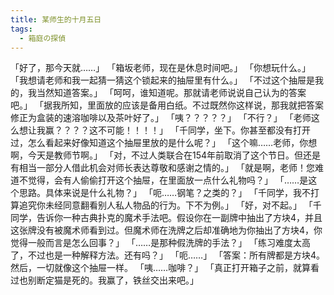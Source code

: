 ```yaml
---
title: 某师生的十月五日
tags:
  - 箱庭の探偵
---
```


「好了，那今天就……」
「箱坂老师，现在是休息时间吧。」
「你想玩什么。」
「我想请老师和我一起猜一猜这个锁起来的抽屉里有什么。」
「不过这个抽屉是我的，我当然知道答案。」
「呵呵，谁知道呢。那就请老师说说自己认为的答案吧。」
「据我所知，里面放的应该是备用白纸。不过既然你这样说，那我就把答案修正为盒装的速溶咖啡以及茶叶好了。」
「咦？？？？？」
「不行？」
「老师这么想让我赢？？？？这不可能！！！！」
「千同学，坐下。你甚至都没有打开过，怎么看起来好像知道这个抽屉里放的是什么呢？」
「这个嘛……老师，你想啊，今天是教师节啊。」
「对，不过人类联合在154年前取消了这个节日。但还是有相当一部分人借此机会对师长表达尊敬和感谢之情的。」
「就是啊，老师！您难道不觉得，会有人偷偷打开这个抽屉，在里面放一点什么礼物吗？」
「……是这个思路。具体来说是什么礼物？」
「呃……钢笔？之类的？」
「千同学，我不打算追究你未经同意翻看别人私人物品的行为。下不为例。」
「好，对不起。」
「千同学，告诉你一种古典扑克的魔术手法吧。假设你在一副牌中抽出了方块4，并且这张牌没有被魔术师看到过。但魔术师在洗牌之后却准确地为你抽出了方块4，你觉得一般而言是怎么回事？」
「……是那种假洗牌的手法？」
「练习难度太高了，不过也是一种解释方法。还有吗？」
「呃……」
「答案：所有牌都是方块4。然后，一切就像这个抽屉一样。
「咦……咖啡？」
「真正打开箱子之前，就算看过也别断定猫是死的。我赢了，铁丝交出来吧。」


